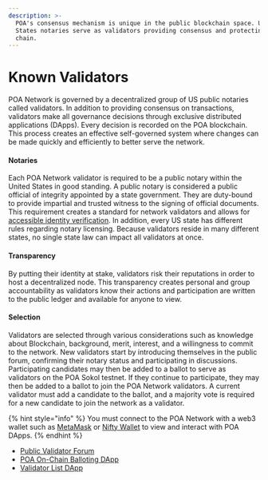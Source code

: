 ```yaml
---
description: >-
  POA's consensus mechanism is unique in the public blockchain space. United
  States notaries serve as validators providing consensus and protecting the
  chain.
---
```


# Known Validators

POA Network is governed by a decentralized group of US public notaries called validators. In addition to providing consensus on transactions, validators make all governance decisions through exclusive distributed applications \(DApps\). Every decision is recorded on the POA blockchain. This process creates an effective self-governed system where changes can be made quickly and efficiently to better serve the network.

#### Notaries

Each POA Network validator is required to be a public notary within the United States in good standing. A public notary is considered a public official of integrity appointed by a state government. They are duty-bound to provide impartial and trusted witness to the signing of official documents. This requirement creates a standard for network validators and allows for [accessible identity verification](https://validators.poa.network/poa-dapps-validators). In addition, every US state has different rules regarding notary licensing. Because validators reside in many different states, no single state law can impact all validators at once.

#### Transparency

By putting their identity at stake, validators risk their reputations in order to host a decentralized node. This transparency creates personal and group accountability as validators know their actions and participation are written to the public ledger and available for anyone to view.

#### Selection

Validators are selected through various considerations such as knowledge about Blockchain, background, merit, interest, and a willingness to commit to the network. New validators start by introducing themselves in the public forum, confirming their notary status and participating in discussions. Participating candidates may then be added to a ballot to serve as validators on the POA Sokol testnet. If they continue to participate, they may then be added to a ballot to join the POA Network validators. A current validator must add a candidate to the ballot, and a majority vote is required for a new candidate to join the network as a validator.

{% hint style="info" %}
You must connect to the POA Network with a web3 wallet such as [MetaMask](https://metamask.io/) or [Nifty Wallet](https://chrome.google.com/webstore/detail/nifty-wallet/jbdaocneiiinmjbjlgalhcelgbejmnid?hl=en) to view and interact with POA DApps. 
{% endhint %}

* [Public Validator Forum](https://forum.poa.network/c/poa-core/notaries-intro)
* [POA On-Chain Balloting DApp](https://voting.poa.network/poa-dapps-voting)
* [Validator List DApp](https://validators.poa.network/poa-dapps-validators)

